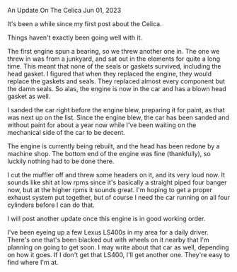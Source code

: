 An Update On The Celica
Jun 01, 2023

It's been a while since my first post about the Celica. 

Things haven't exactly been going well with it.

The first engine spun a bearing, so we threw another one in. The one we threw
in was from a junkyard, and sat out in the elements for quite a long time. This
meant that none of the seals or gaskets survived, including the head gasket. I
figured that when they replaced the engine, they would replace the gaskets and
seals. They replaced almost every component but the damn seals. So alas, the 
engine is now in the car and has a blown head gasket as well.

I sanded the car right before the engine blew, preparing it for paint, as that 
was next up on the list. Since the engine blew, the car has been sanded and 
without paint for about a year now while I've been waiting on the mechanical 
side of the car to be decent.

The engine is currently being rebuilt, and the head has been redone by a machine
shop. The bottom end of the engine was fine (thankfully), so luckily nothing had
to be done there.

I cut the muffler off and threw some headers on it, and its very loud now. It
sounds like shit at low rpms since it's basically a straight piped four banger 
now, but at the higher rpms it sounds great. I'm hoping to get a proper exhaust
system put together, but of course I need the car running on all four cylinders
before I can do that.

I will post another update once this engine is in good working order.

I've been eyeing up a few Lexus LS400s in my area for a daily driver. There's 
one that's been blacked out with wheels on it nearby that I'm planning on going
to get soon. I may write about that car as well, depending on how it goes. If I
don't get that LS400, I'll get another one. They're easy to find where I'm at.
